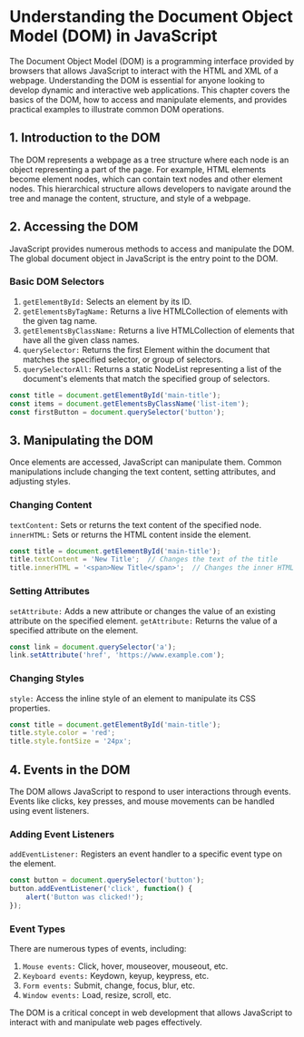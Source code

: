 # Understanding the Document Object Model (DOM) in JavaScript


The Document Object Model (DOM) is a programming interface provided by browsers that allows JavaScript to interact with the HTML and XML of a webpage. Understanding the DOM is essential for anyone looking to develop dynamic and interactive web applications. This chapter covers the basics of the DOM, how to access and manipulate elements, and provides practical examples to illustrate common DOM operations.


## 1. Introduction to the DOM

The DOM represents a webpage as a tree structure where each node is an object representing a part of the page. For example, HTML elements become element nodes, which can contain text nodes and other element nodes. This hierarchical structure allows developers to navigate around the tree and manage the content, structure, and style of a webpage.

## 2. Accessing the DOM

JavaScript provides numerous methods to access and manipulate the DOM. The global document object in JavaScript is the entry point to the DOM.


### Basic DOM Selectors

1. `getElementById:` Selects an element by its ID.
2. `getElementsByTagName:` Returns a live HTMLCollection of elements with the given tag name.
3. `getElementsByClassName:` Returns a live HTMLCollection of elements that have all the given class names.
4. `querySelector:` Returns the first Element within the document that matches the specified selector, or group of selectors.
5. `querySelectorAll:` Returns a static NodeList representing a list of the document's elements that match the specified group of selectors.

```javascript
const title = document.getElementById('main-title');
const items = document.getElementsByClassName('list-item');
const firstButton = document.querySelector('button');
```

## 3. Manipulating the DOM

Once elements are accessed, JavaScript can manipulate them. Common manipulations include changing the text content, setting attributes, and adjusting styles.

### Changing Content

`textContent:` Sets or returns the text content of the specified node.
`innerHTML:` Sets or returns the HTML content inside the element.

```javascript
const title = document.getElementById('main-title');
title.textContent = 'New Title';  // Changes the text of the title
title.innerHTML = '<span>New Title</span>';  // Changes the inner HTML of the title
```

### Setting Attributes

`setAttribute:` Adds a new attribute or changes the value of an existing attribute on the specified element.
`getAttribute:` Returns the value of a specified attribute on the element.

```javascript
const link = document.querySelector('a');
link.setAttribute('href', 'https://www.example.com');
```

### Changing Styles

`style:` Access the inline style of an element to manipulate its CSS properties.

```javascript
const title = document.getElementById('main-title');
title.style.color = 'red';
title.style.fontSize = '24px';
```

## 4. Events in the DOM

The DOM allows JavaScript to respond to user interactions through events. Events like clicks, key presses, and mouse movements can be handled using event listeners.

### Adding Event Listeners

`addEventListener:` Registers an event handler to a specific event type on the element.

```javascript
const button = document.querySelector('button');
button.addEventListener('click', function() {
    alert('Button was clicked!');
});
```

### Event Types

There are numerous types of events, including:

1. `Mouse events:` Click, hover, mouseover, mouseout, etc.
2. `Keyboard events:` Keydown, keyup, keypress, etc.
3. `Form events:` Submit, change, focus, blur, etc.
4. `Window events:` Load, resize, scroll, etc.


The DOM is a critical concept in web development that allows JavaScript to interact with and manipulate web pages effectively. 
